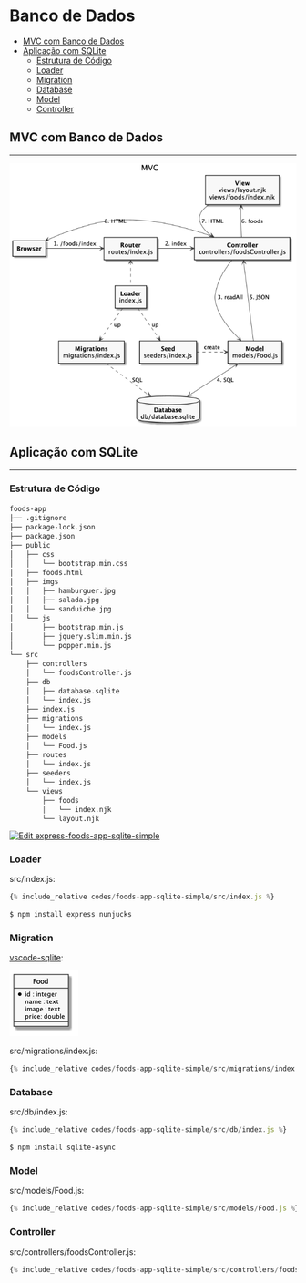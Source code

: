 # Banco de Dados

  - [MVC com Banco de Dados](#mvc-com-banco-de-dados)
  - [Aplicação com SQLite](#aplicação-com-sqlite)
    - [Estrutura de Código](#estrutura-de-código)
    - [Loader](#loader)
    - [Migration](#migration)
    - [Database](#database)
    - [Model](#model)
    - [Controller](#controller)

## MVC com Banco de Dados

---

![](assets/mvc.png)

## Aplicação com SQLite

---

### Estrutura de Código

```
foods-app
├── .gitignore
├── package-lock.json
├── package.json
├── public
│   ├── css
│   │   └── bootstrap.min.css
│   ├── foods.html
│   ├── imgs
│   │   ├── hamburguer.jpg
│   │   ├── salada.jpg
│   │   └── sanduiche.jpg
│   └── js
│       ├── bootstrap.min.js
│       ├── jquery.slim.min.js
│       └── popper.min.js
└── src
    ├── controllers
    │   └── foodsController.js
    ├── db
    │   ├── database.sqlite
    │   └── index.js
    ├── index.js
    ├── migrations
    │   └── index.js
    ├── models
    │   └── Food.js
    ├── routes
    │   └── index.js
    ├── seeders
    │   └── index.js
    └── views
        ├── foods
        │   └── index.njk
        └── layout.njk
```

[![Edit express-foods-app-sqlite-simple](https://codesandbox.io/static/img/play-codesandbox.svg)](https://codesandbox.io/s/express-foods-app-sqlite-simple-y472j?fontsize=14&hidenavigation=1&theme=dark)

### Loader

src/index.js:

```js
{% include_relative codes/foods-app-sqlite-simple/src/index.js %}
```

```bash
$ npm install express nunjucks
```

### Migration

[vscode-sqlite](https://marketplace.visualstudio.com/items?itemName=alexcvzz.vscode-sqlite):

![](assets/database.png)

src/migrations/index.js:

```js
{% include_relative codes/foods-app-sqlite-simple/src/migrations/index.js %}
```

### Database


src/db/index.js:

```js
{% include_relative codes/foods-app-sqlite-simple/src/db/index.js %}
```

```bash
$ npm install sqlite-async
```

### Model

src/models/Food.js:

```js
{% include_relative codes/foods-app-sqlite-simple/src/models/Food.js %}
```

### Controller

src/controllers/foodsController.js:

```js
{% include_relative codes/foods-app-sqlite-simple/src/controllers/foodsController.js %}
```
